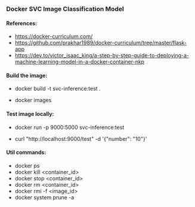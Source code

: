 ### Docker SVC Image Classification Model

#### References:
- https://docker-curriculum.com/
- https://github.com/prakhar1989/docker-curriculum/tree/master/flask-app
- https://dev.to/victor_isaac_king/a-step-by-step-guide-to-deploying-a-machine-learning-model-in-a-docker-container-nkp

#### Build the image:
- docker build -t svc-inference:test .
<!-- - docker build --platform linux/amd64 -t svc-inference:test . -->
- docker images

#### Test image locally:

- docker run -p 9000:5000 svc-inference:test
<!-- - docker run --platform linux/amd64 -p 9000:8080 svc-inference:test -->

- curl "http://localhost:9000/test" -d '{"number": "10"}'
<!-- - curl "http://localhost:9000/2015-03-31/functions/function/invocations" -d '{"payload":"hello world!"}' -->

#### Util commands:

- docker ps
- docker kill <container_id>
- docker stop <container_id>
- docker rm <container_id>
- docker rmi -f <image_id>
- docker system prune -a